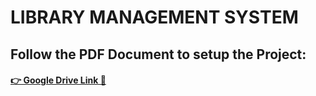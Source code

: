 <h1>LIBRARY MANAGEMENT SYSTEM</h1>
<h2>Follow the PDF Document to setup the Project:</h2>
<h4><a href="https://drive.google.com/drive/folders/1NlSucQcJJbz_dSWu9EgDyOwjNvys64pC?usp=sharing">👉 Google Drive Link 🔗</a></h4>
